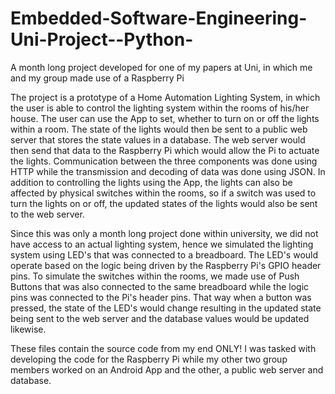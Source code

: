 # Embedded-Software-Engineering-Uni-Project--Python-
A month long project developed for one of my papers at Uni, in which me and my group made use of a Raspberry Pi

The project is a prototype of a Home Automation Lighting System, in which the user is able to control the lighting system within the rooms
of his/her house. The user can use the App to set, whether to turn on or off the lights within a room. The state of the lights would then be
sent to a public web server that stores the state values in a database. The web server would then send that data to the Raspberry Pi which
would allow the Pi to actuate the lights. Communication between the three components was done using HTTP while the transmission and decoding
of data was done using JSON. In addition to controlling the lights using the App, the lights can also be affected by physical switches within
the rooms, so if a switch was used to turn the lights on or off, the updated states of the lights would also be sent to the web server.

Since this was only a month long project done within university, we did not have access to an actual lighting system, hence we simulated 
the lighting system using LED's that was connected to a breadboard. The LED's would operate based on the logic being driven by the 
Raspberry Pi's GPIO header pins. To simulate the switches within the rooms, we made use of Push Buttons that was also connected to the same
breadboard while the logic pins was connected to the Pi's header pins. That way when a button was pressed, the state of the LED's would change
resulting in the updated state being sent to the web server and the database values would be updated likewise. 

These files contain the source code from my end ONLY! I was tasked with developing the code for the Raspberry Pi while my other two group members
worked on an Android App and the other, a public web server and database.
